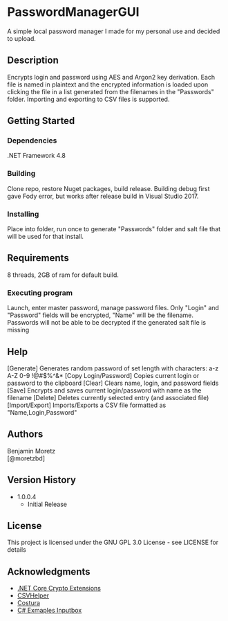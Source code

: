 # PasswordManagerGUI

A simple local password manager I made for my personal use and decided to upload.

## Description

Encrypts login and password using AES and Argon2 key derivation. Each file is named in plaintext and the encrypted information is loaded upon clicking the file in a list generated from the filenames in the "Passwords" folder. Importing and exporting to CSV files is supported.

## Getting Started

### Dependencies

.NET Framework 4.8

### Building

Clone repo, restore Nuget packages, build release. 
Building debug first gave Fody error, but works after release build in Visual Studio 2017.

### Installing

Place into folder, run once to generate "Passwords" folder and salt file that will be used for that install.

## Requirements

8 threads, 2GB of ram for default build.

### Executing program

Launch, enter master password, manage password files.
Only "Login" and "Password" fields will be encrypted, "Name" will be the filename.
Passwords will not be able to be decrypted if the generated salt file is missing

## Help

[Generate]
  Generates random password of set length with characters:
  a-z A-Z 0-9 !@#$%^&*
[Copy Login/Password]
  Copies current login or password to the clipboard
[Clear]
  Clears name, login, and password fields
[Save]
  Encrypts and saves current login/password with name as the filename
[Delete]
  Deletes currently selected entry (and associated file)
[Import/Export]
  Imports/Exports a CSV file formatted as "Name,Login,Password"

## Authors

Benjamin Moretz  
[@moretzbd]

## Version History

* 1.0.0.4
    * Initial Release

## License

This project is licensed under the GNU GPL 3.0 License - see LICENSE for details

## Acknowledgments

* [.NET Core Crypto Extensions](https://github.com/kmaragon/Konscious.Security.Cryptography)
* [CSVHelper](https://joshclose.github.io/CsvHelper/)
* [Costura](https://github.com/Fody/Costura)
* [C# Exmaples Inputbox](https://www.csharp-examples.net/inputbox/)
